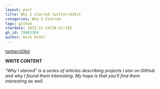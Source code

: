 ```yaml
---
layout: post
title: Why I starred twitter/d3kit
categories: Why-I-Starred
tags: github
stardate: 2015-11-24T18:51:18Z
gh_id: 29063384
author: Nick Peihl
---
```


[twitter/d3kit](https://github.com/twitter/d3kit)

**WRITE CONTENT**

*"Why I starred" is a series of articles describing projects I star on GitHub and why I found them interesting. My hope is that you'll find them interesting as well.*

